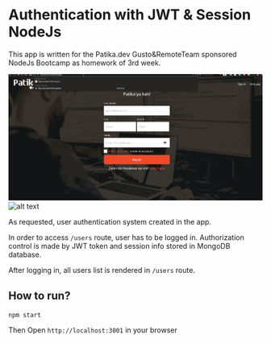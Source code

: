 # Authentication with JWT & Session NodeJs
This app is written for the Patika.dev Gusto&RemoteTeam sponsored NodeJs Bootcamp as homework of 3rd week. 



![alt text](https://raw.githubusercontent.com/Kodluyoruz-NodeJs-Bootcamp/week2-omerization/master/public/imgs/patikadevhw2.gif?token=GHSAT0AAAAAABPBJVYXMRGAKYBCQR7S6SZ6YPAOWGQ)
![alt text](https://i.ibb.co/Fh8NFzZ/patikadevhw2.gif)

As requested, user authentication system created in the app. 

In order to access `/users` route, user has to be logged in. Authorization control is made by JWT token and session info stored in MongoDB database.

After logging in, all users list is rendered in `/users` route. 


## How to run?

```
npm start 
```

Then Open `http://localhost:3001` in your browser 
